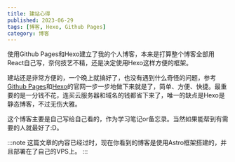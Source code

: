 ```yaml
---
title: 建站心得
published: 2023-06-29
tags: [博客, Hexo, Github Pages]
category: 博客
---
```

使用Github Pages和Hexo建立了我的个人博客，本来是打算整个博客全部用React自己写，奈何技艺不精，还是决定使用Hexo这样方便的框架。

建站还是非常方便的，一个晚上就搞好了，也没有遇到什么奇怪的问题，参考[Github Pages](https://pages.github.com/)和[Hexo](https://hexo.io/)的官网一步一步地做下来就是了，简单、方便、快捷。最重要的是一分钱不花，连买云服务器和域名的钱都省下来了，唯一的缺点是Hexo是静态博客，不过无伤大雅。

这个博客主要是自己写给自己看的，作为学习笔记or备忘录。当然如果能帮到有需要的人就最好了:D。

:::note
这篇文章的内容已经过时，现在你看到的博客是使用Astro框架搭建的，并且部署在了自己的VPS上。
:::